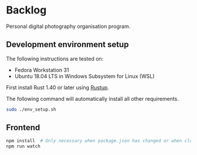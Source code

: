 # Backlog
Personal digital photography organisation program.


## Development environment setup
The following instructions are tested on:

* Fedora Workstation 31
* Ubuntu 18.04 LTS in Windows Subsystem for Linux (WSL)

First install Rust 1.40 or later using [Rustup](https://rustup.rs/).

The following command will automatically install all other requirements.

```bash
sudo ./env_setup.sh
```


## Frontend
```bash
npm install  # Only necessary when package.json has changed or when cloning the repository
npm run watch
```
